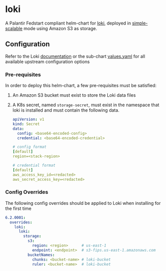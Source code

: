 # loki

A Palantir Fedstart compliant helm-chart for [loki](https://github.com/grafana/loki), deployed in [simple-scalable](https://grafana.com/docs/loki/latest/get-started/deployment-modes/#simple-scalable) mode using Amazon S3 as storage.

## Configuration

Refer to the Loki [documentation](https://grafana.com/docs/loki/next/setup/install/helm/reference/) or the sub-chart [values.yaml](https://github.com/grafana/loki/blob/main/production/helm/loki/values.yaml) for all available upstream configuration options

### Pre-requisites

In order to deploy this helm-chart, a few pre-requisites must be satisfied:

1. An Amazon S3 bucket must exist to store the Loki data files
2. A K8s secret, named `storage-secret`, must exist in the namespace that loki is installed and must contain the following data.

   ```yaml
   apiVersion: v1
   kind: Secret
   data:
     config: <base64-encoded-config>
     credential: <base64-encoded-credential>
   ```

   ```yaml
   # config format
   [default]
   region=<stack-region>
   ```

   ```yaml
   # credential format
   [default]
   aws_access_key_id=<redacted>
   aws_secret_access_key=<redacted>
   ```

### Config Overrides

The following config overrides should be applied to Loki when installing for the first time

```yaml
6.2.0001:
  overrides:
    loki:
      loki:
        storage:
          s3:
            region: <region>      # us-east-1
            endpoint: <endpoint>  # s3-fips.us-east-1.amazonaws.com
          bucketNames:
            chunks: <bucket-name> # loki-bucket
            ruler: <bucket-name>  # loki-bucket
```
